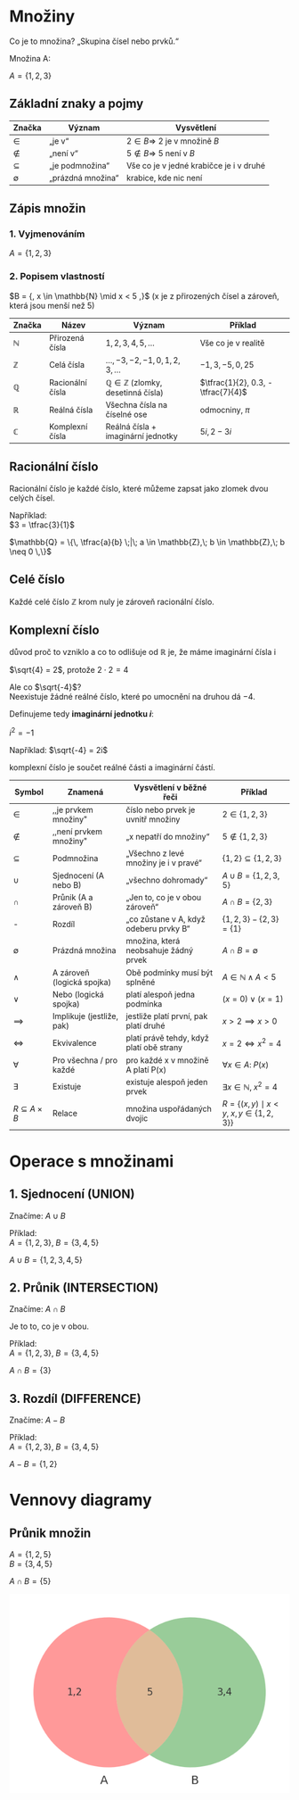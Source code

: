 # Množiny

Co je to množina? „Skupina čísel nebo prvků.“

Množina A:

$A = \{1,2,3\}$


## Základní znaky a pojmy

| Značka | Význam              | Vysvětlení                                      |
|--------|---------------------|------------------------------------------------|
| $\in$  | „je v“              | $2 \in B \Rightarrow\ 2$ je v množině $B$ |
| $\notin$ | „není v“          | $5 \notin B \Rightarrow\ 5$ není v $B$   |
| $\subseteq$ | „je podmnožina“  | Vše co je v jedné krabičce je i v druhé            |
| $\emptyset$ | „prázdná množina“| krabice, kde nic není                                                |

## Zápis množin

### 1. Vyjmenováním

$A = \{1,2,3\}$

### 2. Popisem vlastností

$B = {\, x \in \mathbb{N} \mid x < 5 \,\}$
(x je z přirozených čísel a zároveň, která jsou menší než 5)



| Značka     | Název             | Význam                                           | Příklad                  |
|------------|------------------|--------------------------------------------------|--------------------------|
| $\mathbb{N}$ | Přirozená čísla  | $1,2,3,4,5,\dots$                               | Vše co je v realitě  |
| $\mathbb{Z}$ | Celá čísla       | $\dots,-3,-2,-1,0,1,2,3,\dots$                  | $-1,3,-5,0,25$           |
| $\mathbb{Q}$ | Racionální čísla | $\mathbb{Q} \in \mathbb{Z}$ (zlomky, desetinná čísla) | $\tfrac{1}{2}, 0.3, -\tfrac{7}{4}$ |
| $\mathbb{R}$ | Reálná čísla     | Všechna čísla na číselné ose                    | odmocniny, $\pi$         |
| $\mathbb{C}$ | Komplexní čísla  | Reálná čísla + imaginární jednotky              | $5i,\, 2-3i$             |


## Racionální číslo
Racionální číslo je každé číslo, které můžeme zapsat jako zlomek dvou celých čísel.  

Například:  
$3 = \tfrac{3}{1}$  

$\mathbb{Q} = \{\, \tfrac{a}{b} \;|\; a \in \mathbb{Z},\; b \in \mathbb{Z},\; b \neq 0 \,\}$

## Celé číslo

Každé celé číslo $\mathbb{Z}$  krom nuly je zároveň racionální číslo.

## Komplexní číslo

důvod proč to vzniklo a co to odlišuje od $\mathbb{R}$ je, že máme imaginární čísla i


$\sqrt{4} = 2$, protože $2 \cdot 2 = 4$  

Ale co $\sqrt{-4}$?  
Neexistuje žádné reálné číslo, které po umocnění na druhou dá $-4$.

Definujeme tedy **imaginární jednotku $i$**:  

$i^{2} = -1$

Například: $\sqrt{-4} = 2i$


komplexní číslo je součet reálné části a imaginární částí.


| Symbol        | Znamená        | Vysvětlení v běžné řeči              | Příklad                                    |
|---------------|----------------|--------------------------------------|--------------------------------------------|
| $\in$         | ,,je prvkem množiny"          | číslo nebo prvek je uvnitř množiny                 | $2 \in \{1,2,3\}$                          |
| $\notin$      | ,,není prvkem množiny"     | „x nepatří do množiny“               | $5 \notin \{1,2,3\}$                       |
| $\subseteq$    | Podmnožina     | „Všechno z levé množiny je i v pravé“                  | $\{1,2\} \subseteq \{1,2,3\}$                |
| $\cup$        | Sjednocení (A nebo B)    | „všechno dohromady“                  | $A \cup B = \{1,2,3,5\}$                   |
| $\cap$        | Průnik (A a zároveň B)         | „Jen to, co je v obou zároveň“                   | $A \cap B = \{2,3\}$                       |
| -   | Rozdíl         | „co zůstane v A, když odeberu prvky B“ | $\{1,2,3\} - \{2,3\} = \{1\}$     |
| $\emptyset$   | Prázdná množina          | množina, která neobsahuje žádný prvek  | $A \cap B = \emptyset$ |
| $\land$       | A zároveň (logická spojka) | Obě podmínky musí být splněné | $A \in \mathbb{N} \land A < 5$ |
| $\lor$        | Nebo (logická spojka)    | platí alespoň jedna podmínka           | $(x=0) \lor (x=1)$                         |
| $\implies$    | Implikuje (jestliže, pak) | jestliže platí první, pak platí druhé | $x>2 \implies x>0$                         |
| $\iff$        | Ekvivalence                  | platí právě tehdy, když platí obě strany | $x = 2 \iff x^{2} = 4$ |
| $\forall$     | Pro všechna / pro každé      | pro každé x v množině A platí P(x) | $\forall x \in A:\; P(x)$ |
| $\exists$     | Existuje                     | existuje alespoň jeden prvek             | $\exists x \in \mathbb{N},\; x^2 = 4$      |
| $R \subseteq A \times B$ | Relace            | množina uspořádaných dvojic              | $R = \{(x,y) \mid x<y,\; x,y \in \{1,2,3\}\}$ |

# Operace s množinami

## 1. Sjednocení (UNION)

Značíme: $A \cup B$  

Příklad:  
$A = \{1,2,3\}, \; B = \{3,4,5\}$  

$A \cup B = \{1,2,3,4,5\}$

## 2. Průnik (INTERSECTION)

Značíme: $A \cap B$  

Je to to, co je v obou.  

Příklad:  
$A = \{1,2,3\}, \; B = \{3,4,5\}$  

$A \cap B = \{3\}$

## 3. Rozdíl (DIFFERENCE)

Značíme: $A - B$  

Příklad:  
$A = \{1,2,3\}, \; B = \{3,4,5\}$  

$A - B = \{1,2\}$

# Vennovy diagramy

## Průnik množin

$A = \{1,2,5\}$  
$B = \{3,4,5\}$  

$A \cap B = \{5\}$

![VenovvyDiagramy](pictures/venn_prunik.png)